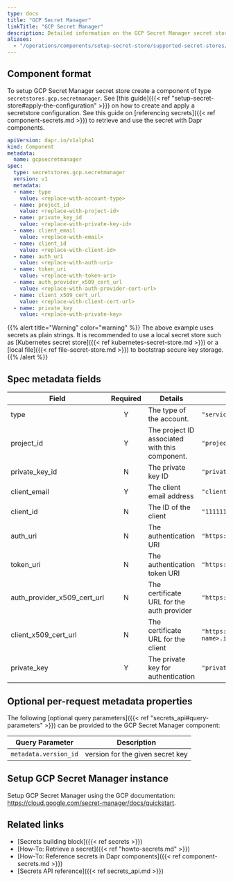 ```yaml
---
type: docs
title: "GCP Secret Manager"
linkTitle: "GCP Secret Manager"
description: Detailed information on the GCP Secret Manager secret store component
aliases:
  - "/operations/components/setup-secret-store/supported-secret-stores/gcp-secret-manager/"
---
```


## Component format

To setup GCP Secret Manager secret store create a component of type `secretstores.gcp.secretmanager`. See [this guide]({{< ref "setup-secret-store#apply-the-configuration" >}}) on how to create and apply a secretstore configuration. See this guide on [referencing secrets]({{< ref component-secrets.md >}}) to retrieve and use the secret with Dapr components.

```yaml
apiVersion: dapr.io/v1alpha1
kind: Component
metadata:
  name: gcpsecretmanager
spec:
  type: secretstores.gcp.secretmanager
  version: v1
  metadata:
  - name: type
    value: <replace-with-account-type>
  - name: project_id
    value: <replace-with-project-id>
  - name: private_key_id
    value: <replace-with-private-key-id>
  - name: client_email
    value: <replace-with-email>
  - name: client_id
    value: <replace-with-client-id>
  - name: auth_uri
    value: <replace-with-auth-uri>
  - name: token_uri
    value: <replace-with-token-uri>
  - name: auth_provider_x509_cert_url
    value: <replace-with-auth-provider-cert-url>
  - name: client_x509_cert_url
    value: <replace-with-client-cert-url>
  - name: private_key
    value: <replace-with-private-key>
```

{{% alert title="Warning" color="warning" %}}
The above example uses secrets as plain strings. It is recommended to use a local secret store such as [Kubernetes secret store]({{< ref kubernetes-secret-store.md >}}) or a [local file]({{< ref file-secret-store.md >}}) to bootstrap secure key storage.
{{% /alert %}}

## Spec metadata fields

| Field              | Required | Details                        | Example             |
|--------------------|:--------:|--------------------------------|---------------------|
| type               | Y        | The type of the account.   | `"serviceAccount"` |
| project_id         | Y        | The project ID associated with this component. | `"project_id"` |
| private_key_id     | N        | The private key ID  | `"privatekey"` |
| client_email       | Y        | The client email address | `"client@example.com"` |
| client_id          | N        | The ID of the client     | `"11111111"` |
| auth_uri           | N        | The authentication URI   | `"https://accounts.google.com/o/oauth2/auth"` |
| token_uri          | N        | The authentication token URI | `"https://oauth2.googleapis.com/token"` |
| auth_provider_x509_cert_url | N | The certificate URL for the auth provider | `"https://www.googleapis.com/oauth2/v1/certs"` |
| client_x509_cert_url | N | The certificate URL for the client | `"https://www.googleapis.com/robot/v1/metadata/x509/<project-name>.iam.gserviceaccount.com"`|
| private_key | Y | The private key for authentication | `"privateKey"` |

## Optional per-request metadata properties

The following [optional query parameters]({{< ref "secrets_api#query-parameters" >}}) can be provided to the GCP Secret Manager component:

Query Parameter | Description
--------- | -----------
`metadata.version_id` | version for the given secret key

## Setup GCP Secret Manager instance

Setup GCP Secret Manager using the GCP documentation: https://cloud.google.com/secret-manager/docs/quickstart.

## Related links
- [Secrets building block]({{< ref secrets >}})
- [How-To: Retrieve a secret]({{< ref "howto-secrets.md" >}})
- [How-To: Reference secrets in Dapr components]({{< ref component-secrets.md >}})
- [Secrets API reference]({{< ref secrets_api.md >}})
